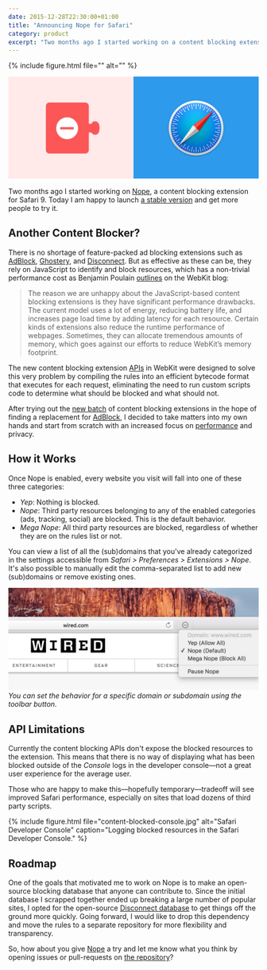 ```yaml
---
date: 2015-12-28T22:30:00+01:00
title: "Announcing Nope for Safari"
category: product
excerpt: "Two months ago I started working on a content blocking extension for Safari. Today I am happy to announce that it's ready for the masses."
---
```


{% include figure.html file="" alt="" %}

![Nope Icon](nope-safari-icon.jpg)

Two months ago I started working on [Nope], a content blocking extension for Safari 9. Today I am happy to launch [a stable version][Download Link] and get more people to try it.

## Another Content Blocker?

There is no shortage of feature-packed ad blocking extensions such as [AdBlock], [Ghostery], and [Disconnect]. But as effective as these can be, they rely on JavaScript to identify and block resources, which has a non-trivial performance cost as Benjamin Poulain [outlines][First Look] on the WebKit blog:

> The reason we are unhappy about the JavaScript-based content blocking extensions is they have significant performance drawbacks. The current model uses a lot of energy, reducing battery life, and increases page load time by adding latency for each resource. Certain kinds of extensions also reduce the runtime performance of webpages. Sometimes, they can allocate tremendous amounts of memory, which goes against our efforts to reduce WebKit’s memory footprint.

The new content blocking extension [APIs][Official Documentation] in WebKit were designed to solve this very problem by compiling the rules into an efficient bytecode format that executes for each request, eliminating the need to run custom scripts code to determine what should be blocked and what should not.

After trying out the [new batch][Beta Extensions] of content blocking extensions in the hope of finding a replacement for [AdBlock], I decided to take matters into my own hands and start from scratch with an increased focus on [performance][Targeting Domains] and privacy.

## How it Works

Once Nope is enabled, every website you visit will fall into one of these three categories:

- *Yep*: Nothing is blocked.
- *Nope*: Third party resources belonging to any of the enabled categories (ads, tracking, social) are blocked. This is the default behavior.
- *Mega Nope*: All third party resources are blocked, regardless of whether they are on the rules list or not.

You can view a list of all the (sub)domains that you've already categorized in the settings accessible from  *Safari > Preferences > Extensions > Nope*. It's also possible to manually edit the comma-separated list to add new (sub)domains or remove existing ones.

![Nope Screenshot](nope-screenshot.jpg) _You can set the behavior for a specific domain or subdomain using the toolbar button._

## API Limitations

Currently the content blocking APIs don't expose the blocked resources to the extension. This means that there is no way of displaying what has been blocked outside of the *Console* logs in the developer console—not a great user experience for the average user.

Those who are happy to make this—hopefully temporary—tradeoff will see improved Safari performance, especially on sites that load dozens of third party scripts.

{% include figure.html file="content-blocked-console.jpg" alt="Safari Developer Console" caption="Logging blocked resources in the Safari Developer Console." %}

## Roadmap

One of the goals that motivated me to work on Nope is to make an open-source blocking database that anyone can contribute to. Since the initial database I scrapped together ended up breaking a large number of popular sites, I opted for the open-source [Disconnect database] to get things off the ground more quickly. Going forward, I would like to drop this dependency and move the rules to a separate repository for more flexibility and transparency.

So, how about you give [Nope] a try and let me know what you think by opening issues or pull-requests on [the repository][GitHub]?

[Nope]: https://redalemeden.com/nope
[Download Link]: https://github.com/kaishin/Nope/releases/v1.2.0/
[First Look]: https://webkit.org/blog/3476/content-blockers-first-look/
[Targeting Domains]: https://webkit.org/blog/4062/targeting-domains-with-content-blockers/
[Official Documentation]: https://developer.apple.com/library/prerelease/mac/documentation/Extensions/Conceptual/ContentBlockingRules/Introduction/Introduction.html
[Beta Extensions]: https://beta-extensions.apple.com/?q=block
[AdBlock]: https://getadblock.com
[Ghostery]: https://www.ghostery.com
[Disconnect]: https://disconnect.me/disconnect
[Disconnect database]: https://github.com/disconnectme/disconnect-tracking-protection
[GitHub]: https://github.com/kaishin/Nope
